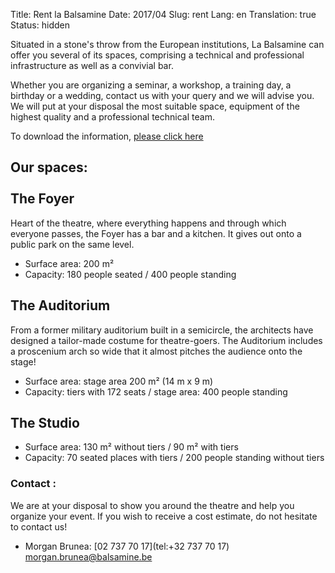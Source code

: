 Title: Rent la Balsamine
Date: 2017/04
Slug: rent
Lang: en
Translation: true
Status: hidden


Situated in a stone's throw from the European institutions, La Balsamine can offer you several of its spaces, comprising a technical and professional infrastructure as well as a convivial bar.

Whether you are organizing a seminar, a workshop, a training day, a birthday or a wedding, contact us with your query and we will advise you. We will put at your disposal the most suitable space, equipment of the highest quality and a professional technical team.

To download the information, [please click here](http://balsamine.be/uploads/Balsamine.Location/Balsamine-location-espaces-dossier_EN.pdf)

<!--
 (le dossier en anglais est en pièce jointe – dossier provisoire en
attendant des photos de nos espaces)
-->

## Our spaces: <br><br> The Foyer
Heart of the theatre, where everything happens and through which everyone passes, the Foyer has a bar and a kitchen. It gives out onto a public park on the same level.

* Surface area: 200 m²
* Capacity: 180 people seated / 400 people standing
<!--photo-->

## The Auditorium
From a former military auditorium built in a semicircle, the architects have designed a tailor-made costume for theatre-goers. The Auditorium includes a proscenium arch so wide that it almost pitches the audience onto the stage!

* Surface area: stage area 200 m² (14 m x 9 m)
* Capacity: tiers with 172 seats / stage area: 400 people standing

<!--photo--><!--photo-->

## The Studio

* Surface area: 130 m² without tiers / 90 m² with tiers
* Capacity: 70 seated places with tiers / 200 people standing without tiers

<!--photo-->

### Contact :
We are at your disposal to show you around the theatre and help you organize your event. If you wish to receive a cost estimate, do not hesitate to contact us!

* Morgan Brunea: [02 737 70 17](tel:+32 737 70 17) [morgan.brunea@balsamine.be](mailto:morgan.brunea@balsamine.be)
